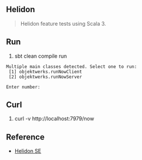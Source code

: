 Helidon
-------
>Helidon feature tests using Scala 3.

Run
---
1. sbt clean compile run
```
Multiple main classes detected. Select one to run:
 [1] objektwerks.runNowClient
 [2] objektwerks.runNowServer

Enter number:
```

Curl
----
1. curl -v http://localhost:7979/now

Reference
---------
* [Helidon SE](https://helidon.io/docs/v4/#/se/introduction)